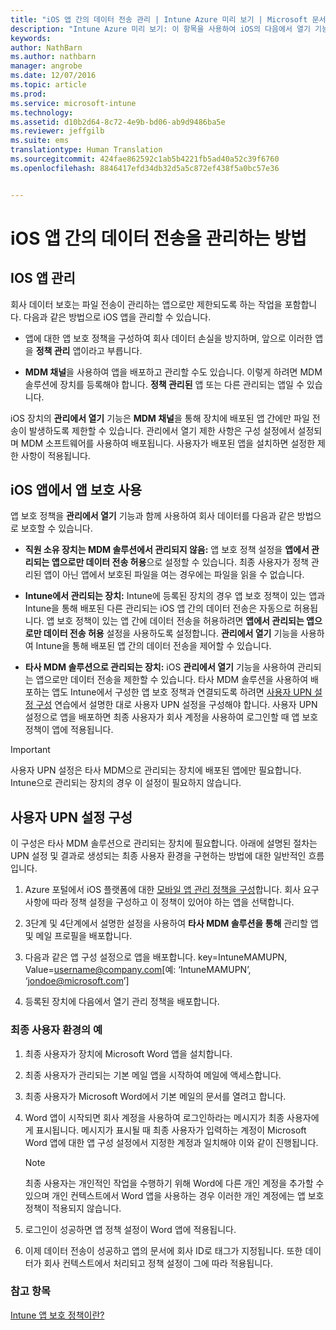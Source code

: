 ```yaml
---
title: "iOS 앱 간의 데이터 전송 관리 | Intune Azure 미리 보기 | Microsoft 문서"
description: "Intune Azure 미리 보기: 이 항목을 사용하여 iOS의 다음에서 열기 기능과 모바일 앱 관리 정책을 사용하여 앱 간의 데이터 전송을 관리하는 방법을 파악할 수 있습니다."
keywords: 
author: NathBarn
ms.author: nathbarn
manager: angrobe
ms.date: 12/07/2016
ms.topic: article
ms.prod: 
ms.service: microsoft-intune
ms.technology: 
ms.assetid: d10b2d64-8c72-4e9b-bd06-ab9d9486ba5e
ms.reviewer: jeffgilb
ms.suite: ems
translationtype: Human Translation
ms.sourcegitcommit: 424fae862592c1ab5b4221fb5ad40a52c39f6760
ms.openlocfilehash: 8846417efd34db32d5a5c872ef438f5a0bc57e36


---
```


# <a name="how-to-manage-data-transfer-between-ios-apps"></a>iOS 앱 간의 데이터 전송을 관리하는 방법 
## <a name="manage-ios-apps"></a>IOS 앱 관리
회사 데이터 보호는 파일 전송이 관리하는 앱으로만 제한되도록 하는 작업을 포함합니다.  다음과 같은 방법으로 iOS 앱을 관리할 수 있습니다.

-   앱에 대한 앱 보호 정책을 구성하여 회사 데이터 손실을 방지하며, 앞으로 이러한 앱을 **정책 관리** 앱이라고 부릅니다.

-   **MDM 채널**을 사용하여 앱을 배포하고 관리할 수도 있습니다.  이렇게 하려면 MDM 솔루션에 장치를 등록해야 합니다. **정책 관리된** 앱 또는 다른 관리되는 앱일 수 있습니다.

iOS 장치의 **관리에서 열기** 기능은 **MDM 채널**을 통해 장치에 배포된 앱 간에만 파일 전송이 발생하도록 제한할 수 있습니다. 관리에서 열기 제한 사항은 구성 설정에서 설정되며 MDM 소프트웨어를 사용하여 배포됩니다.  사용자가 배포된 앱을 설치하면 설정한 제한 사항이 적용됩니다.
##  <a name="using-app-protection-with-ios-apps"></a>iOS 앱에서 앱 보호 사용
앱 보호 정책을 **관리에서 열기** 기능과 함께 사용하여 회사 데이터를 다음과 같은 방법으로 보호할 수 있습니다.

-   **직원 소유 장치는 MDM 솔루션에서 관리되지 않음:** 앱 보호 정책 설정을 **앱에서 관리되는 앱으로만 데이터 전송 허용**으로 설정할 수 있습니다. 최종 사용자가 정책 관리된 앱이 아닌 앱에서 보호된 파일을 여는 경우에는 파일을 읽을 수 없습니다.

-   **Intune에서 관리되는 장치:** Intune에 등록된 장치의 경우 앱 보호 정책이 있는 앱과 Intune을 통해 배포된 다른 관리되는 iOS 앱 간의 데이터 전송은 자동으로 허용됩니다. 앱 보호 정책이 있는 앱 간에 데이터 전송을 허용하려면 **앱에서 관리되는 앱으로만 데이터 전송 허용** 설정을 사용하도록 설정합니다. **관리에서 열기** 기능을 사용하여 Intune을 통해 배포된 앱 간의 데이터 전송을 제어할 수 있습니다.   

-   **타사 MDM 솔루션으로 관리되는 장치:** iOS **관리에서 열기** 기능을 사용하여 관리되는 앱으로만 데이터 전송을 제한할 수 있습니다.
타사 MDM 솔루션을 사용하여 배포하는 앱도 Intune에서 구성한 앱 보호 정책과 연결되도록 하려면 [사용자 UPN 설정 구성](#configure-user-upn-setting) 연습에서 설명한 대로 사용자 UPN 설정을 구성해야 합니다.  사용자 UPN 설정으로 앱을 배포하면 최종 사용자가 회사 계정을 사용하여 로그인할 때 앱 보호 정책이 앱에 적용됩니다.

> [!IMPORTANT]
> 사용자 UPN 설정은 타사 MDM으로 관리되는 장치에 배포된 앱에만 필요합니다.  Intune으로 관리되는 장치의 경우 이 설정이 필요하지 않습니다.

## <a name="configure-user-upn-setting"></a>사용자 UPN 설정 구성
이 구성은 타사 MDM 솔루션으로 관리되는 장치에 필요합니다. 아래에 설명된 절차는 UPN 설정 및 결과로 생성되는 최종 사용자 환경을 구현하는 방법에 대한 일반적인 흐름입니다.


1.  Azure 포털에서 iOS 플랫폼에 대한 [모바일 앱 관리 정책을 구성](app-protection-policies.md)합니다. 회사 요구 사항에 따라 정책 설정을 구성하고 이 정책이 있어야 하는 앱을 선택합니다.

2.  3단계 및 4단계에서 설명한 설정을 사용하여 **타사 MDM 솔루션을 통해** 관리할 앱 및 메일 프로필을 배포합니다.

3.  다음과 같은 앱 구성 설정으로 앱을 배포합니다. key=IntuneMAMUPN, Value=<username@company.com>[예: ‘IntuneMAMUPN’, ‘jondoe@microsoft.com’]

4.  등록된 장치에 다음에서 열기 관리 정책을 배포합니다.

### <a name="example-end-user-experience"></a>최종 사용자 환경의 예

1.  최종 사용자가 장치에 Microsoft Word 앱을 설치합니다.

2.  최종 사용자가 관리되는 기본 메일 앱을 시작하여 메일에 액세스합니다.

3.  최종 사용자가 Microsoft Word에서 기본 메일의 문서를 열려고 합니다.

4.  Word 앱이 시작되면 회사 계정을 사용하여 로그인하라는 메시지가 최종 사용자에게 표시됩니다.  메시지가 표시될 때 최종 사용자가 입력하는 계정이 Microsoft Word 앱에 대한 앱 구성 설정에서 지정한 계정과 일치해야 이와 같이 진행됩니다.

    > [!NOTE]
    > 최종 사용자는 개인적인 작업을 수행하기 위해 Word에 다른 개인 계정을 추가할 수 있으며 개인 컨텍스트에서 Word 앱을 사용하는 경우 이러한 개인 계정에는 앱 보호 정책이 적용되지 않습니다.

5.  로그인이 성공하면 앱 정책 설정이 Word 앱에 적용됩니다.

6.  이제 데이터 전송이 성공하고 앱의 문서에 회사 ID로 태그가 지정됩니다. 또한 데이터가 회사 컨텍스트에서 처리되고 정책 설정이 그에 따라 적용됩니다.

### <a name="see-also"></a>참고 항목
[Intune 앱 보호 정책이란?](what-is-app-protection-policy.md)



<!--HONumber=Feb17_HO1-->


